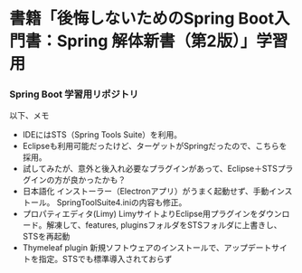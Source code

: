 # 書籍「後悔しないためのSpring Boot入門書：Spring 解体新書（第2版）」学習用

### Spring Boot 学習用リポジトリ

以下、メモ
* IDEにはSTS（Spring Tools Suite）を利用。
* Eclipseも利用可能だったけど、ターゲットがSpringだったので、こちらを採用。
* 試してみたが、意外と後入れ必要なプラグインがあって、Eclipse＋STSプラグインの方が良かったかも？
* 日本語化
  インストーラー（Electronアプリ）がうまく起動せず、手動インストール。
  SpringToolSuite4.iniの内容も修正。
* プロパティエディタ(Limy)
  LimyサイトよりEclipse用プラグインをダウンロード。解凍して、features, pluginsフォルダをSTSフォルダに上書きし、
  STSを再起動
* Thymeleaf plugin
   新規ソフトウェアのインストールで、アップデートサイトを指定。STSでも標準導入されておらず
   
